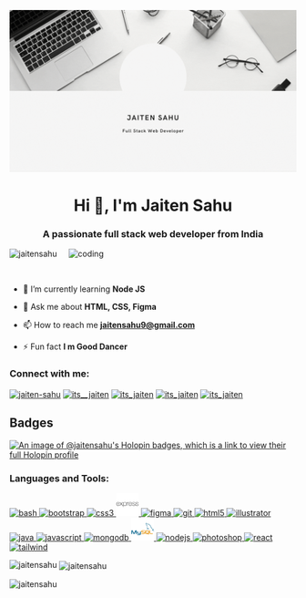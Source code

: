 ![logo](profile.gif)
<h1 align="center">Hi 👋, I'm Jaiten Sahu</h1>
<h3 align="center">A passionate full stack web developer from India</h3>
<img align="right" width="400"src="https://camo.githubusercontent.com/c1dcb74cc1c1835b1d716f5051499a2814c683c806b15f04b0eba492863703e9/68747470733a2f2f63646e2e6472696262626c652e636f6d2f75736572732f3733303730332f73637265656e73686f74732f363538313234332f6176656e746f2e676966" alt="coding">

<p align="left"> <img src="https://komarev.com/ghpvc/?username=jaitensahu&label=Profile%20views&color=0e75b6&style=flat" alt="jaitensahu" /> </p>

<p align="left"> <a href="https://twitter.com/" target="blank"><img src="https://img.shields.io/twitter/follow/?logo=twitter&style=for-the-badge" alt="" /></a> </p>

- 🌱 I’m currently learning **Node JS**

- 💬 Ask me about **HTML, CSS, Figma**

- 📫 How to reach me **jaitensahu9@gmail.com**

- ⚡ Fun fact **I m Good Dancer**

<h3 align="left">Connect with me:</h3>
<p align="left">
<a href="https://linkedin.com/in/jaiten-sahu" target="blank"><img align="center" src="https://static.vecteezy.com/system/resources/previews/018/930/584/original/linkedin-logo-linkedin-icon-transparent-free-png.png" alt="jaiten-sahu" height="40" width="40" /></a>
<a href="https://instagram.com/its__jaiten" target="blank"><img align="center" src="https://static.vecteezy.com/system/resources/previews/018/930/415/non_2x/instagram-logo-instagram-icon-transparent-free-png.png" alt="its__jaiten" height="40" width="40" /></a>
<a href="https://dribbble.com/its_jaiten" target="blank"><img align="center" src="https://static.vecteezy.com/system/resources/previews/021/460/237/non_2x/dribble-logo-free-png.png" alt="its_jaiten" height="40" width="40" /></a>
<a href="https://www.hackerrank.com/its_jaiten" target="blank"><img align="center" src="https://cdn4.iconfinder.com/data/icons/logos-and-brands/512/160_Hackerrank_logo_logos-512.png" alt="its_jaiten" height="40" width="40" /></a>
<a href="https://www.leetcode.com/its_jaiten" target="blank"><img align="center" src="https://upload.wikimedia.org/wikipedia/commons/8/8e/LeetCode_Logo_1.png" alt="its_jaiten" height="40" width="40" /></a>
</p>

## Badges 
[![An image of @jaitensahu's Holopin badges, which is a link to view their full Holopin profile](https://holopin.me/jaitensahu)](https://holopin.io/@jaitensahu)


<h3 align="left">Languages and Tools:</h3>
<p align="left"> 
<a href="https://www.gnu.org/software/bash/" target="_blank" rel="noreferrer"> <img src="https://www.vectorlogo.zone/logos/gnu_bash/gnu_bash-icon.svg" alt="bash" width="40" height="40"/> </a> 
<a href="https://getbootstrap.com" target="_blank" rel="noreferrer"> <img src="https://cdn-icons-png.flaticon.com/512/5968/5968672.png" alt="bootstrap" width="40" height="40"/> </a> 
<a href="https://www.w3schools.com/css/" target="_blank" rel="noreferrer"> <img src="https://upload.wikimedia.org/wikipedia/commons/thumb/a/a0/W3Schools_logo.svg/1088px-W3Schools_logo.svg.png" alt="css3" width="40" height="40"/> </a> <a href="https://expressjs.com" target="_blank" rel="noreferrer"> <img src="https://raw.githubusercontent.com/devicons/devicon/master/icons/express/express-original-wordmark.svg" alt="express" width="40" height="40"/> </a> <a href="https://www.figma.com/" target="_blank" rel="noreferrer"> <img src="https://www.vectorlogo.zone/logos/figma/figma-icon.svg" alt="figma" width="40" height="40"/> </a> <a href="https://git-scm.com/" target="_blank" rel="noreferrer"> <img src="https://www.vectorlogo.zone/logos/git-scm/git-scm-icon.svg" alt="git" width="40" height="40"/> </a> <a href="https://www.w3.org/html/" target="_blank" rel="noreferrer"> <img src="https://cdn-icons-png.flaticon.com/512/5968/5968267.png" alt="html5" width="40" height="40"/> </a> <a href="https://www.adobe.com/in/products/illustrator.html" target="_blank" rel="noreferrer"> <img src="https://www.vectorlogo.zone/logos/adobe_illustrator/adobe_illustrator-icon.svg" alt="illustrator" width="40" height="40"/> </a> <a href="https://www.java.com" target="_blank" rel="noreferrer"> <img src="https://cdn-icons-png.flaticon.com/512/226/226777.png" alt="java" width="40" height="40"/> </a> <a href="https://developer.mozilla.org/en-US/docs/Web/JavaScript" target="_blank" rel="noreferrer"> <img src="https://cdn-icons-png.flaticon.com/512/5968/5968292.png" alt="javascript" width="40" height="40"/> </a> <a href="https://www.mongodb.com/" target="_blank" rel="noreferrer"> <img src="https://www.opc-router.de/wp-content/uploads/2021/03/mongodb_thumbnail.png" alt="mongodb" width="40" height="40"/> </a> <a href="https://www.mysql.com/" target="_blank" rel="noreferrer"> <img src="https://raw.githubusercontent.com/devicons/devicon/master/icons/mysql/mysql-original-wordmark.svg" alt="mysql" width="40" height="40"/> </a> <a href="https://nodejs.org" target="_blank" rel="noreferrer"> <img src="https://cdn4.iconfinder.com/data/icons/logos-3/454/nodejs-new-pantone-white-512.png" alt="nodejs" width="40" height="40"/> </a> <a href="https://www.photoshop.com/en" target="_blank" rel="noreferrer"> <img src="https://upload.wikimedia.org/wikipedia/commons/thumb/a/af/Adobe_Photoshop_CC_icon.svg/2101px-Adobe_Photoshop_CC_icon.svg.png" alt="photoshop" width="40" height="40"/> </a> <a href="https://reactjs.org/" target="_blank" rel="noreferrer"> <img src="https://cdn.iconscout.com/icon/free/png-256/free-react-1-282599.png" alt="react" width="40" height="40"/> </a> <a href="https://tailwindcss.com/" target="_blank" rel="noreferrer"> <img src="https://static-00.iconduck.com/assets.00/tailwind-css-icon-2048x1229-u8dzt4uh.png" alt="tailwind" width="70" height="40"/> </a> </p>

<p><img align="left" src="https://github-readme-stats.vercel.app/api/top-langs?username=jaitensahu&show_icons=true&locale=en&layout=compact" alt="jaitensahu" /></p>

<p>&nbsp;<img align="center" src="https://github-readme-stats.vercel.app/api?username=jaitensahu&show_icons=true&locale=en" alt="jaitensahu" /></p>

<p><img align="center" src="https://github-readme-streak-stats.herokuapp.com/?user=jaitensahu&" alt="jaitensahu" /></p>

